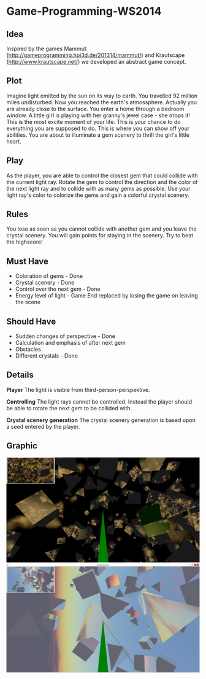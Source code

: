 Game-Programming-WS2014
=======================
Idea
--------------
Inspired by the games Mammut (http://gameprogramming.hpi3d.de/201314/mammut/) and Krautscape (http://www.krautscape.net/) we developed an abstract game concept.

Plot
--------------
Imagine light emitted by the sun on its way to earth. You travelled 92 million miles undisturbed. Now you reached the earth's atmossphere. Actually you are already close to the surface. You enter a home through a bedroom window. A little girl is playing with her granny's jewel case - she drops it! This is the most excite moment of your life. This is your chance to do everything you are supposed to do. This is where you can show off your abilities. You are about to illuminate a gem scenery to thrill the girl's little heart.

Play
--------------
As the player, you are able to control the closest gem that could collide with the current light ray. Rotate the gem to control the direction and the color of the next light ray and to collide with as many gems as possible. Use your light ray's color to colorize the gems and gain a colorful crystal scenery.

Rules
--------------
You lose as soon as you cannot collide with another gem and you leave the crystal scenery. You will gain points for staying in the scenery. Try to beat the highscore!

Must Have
--------------
* Coloration of gems - Done
* Crystal scenery - Done
* Control over the next gem - Done
* Energy level of light - Game End replaced by losing the game on leaving the scene

Should Have
--------------
* Sudden changes of perspective - Done
* Calculation and emphasis of after next gem
* Obstacles
* Different crystals - Done

Details
--------------
**Player**
The light is visible from third-person-perspektive. 

**Controlling**
The light rays cannot be controlled. Instead the player should be able to rotate the next gem to be collided with.

**Crystal scenery generation**
The crystal scenery generation is based upon a seed entered by the player.

Graphic
--------------
![Gem Illuminator Gold](/data/gemilluminatorgold.png)
![Gem Illuminator Sky](/data/gemilluminatorsky.png)
